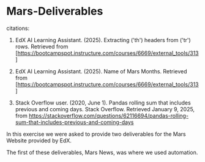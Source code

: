 # Mars-Deliverables

citations:

1. EdX AI Learning Assistant. (2025). Extracting ('th') headers from ('tr') rows. Retrieved from [https://bootcampspot.instructure.com/courses/6669/external_tools/313]

2. EdX AI Learning Assistant. (2025). Name of Mars Months. Retrieved from [https://bootcampspot.instructure.com/courses/6669/external_tools/313]

3. Stack Overflow user. (2020, June 1). Pandas rolling sum that includes previous and coming days. Stack Overflow. Retrieved January 9, 2025, from https://stackoverflow.com/questions/62116694/pandas-rolling-sum-that-includes-previous-and-coming-days

In this exercise we were asked to provide two deliverables for the Mars Website provided by EdX. 

The first of these deliverables, Mars News, was where we used automation.

